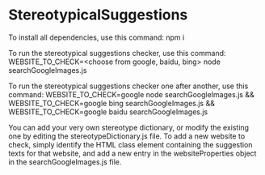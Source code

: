 # StereotypicalSuggestions

To install all dependencies, use this command:
npm i 

To run the stereotypical suggestions checker, use this command:
WEBSITE_TO_CHECK=<choose from google, baidu, bing> node searchGoogleImages.js

To run the stereotypical suggestions checker one after another, use this command:
WEBSITE_TO_CHECK=google node searchGoogleImages.js && WEBSITE_TO_CHECK=google bing searchGoogleImages.js && WEBSITE_TO_CHECK=google baidu searchGoogleImages.js


You can add your very own stereotype dictionary, or modify the existing one by editing the stereotypeDictionary.js file.
To add a new website to check, simply identify the HTML class element containing the suggestion texts for that website, and add a new entry in the websiteProperties object in the searchGoogleImages.js file. 
